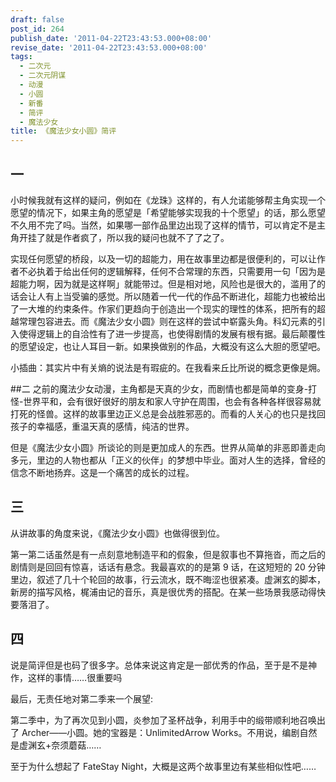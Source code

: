 ```yaml
---
draft: false
post_id: 264
publish_date: '2011-04-22T23:43:53.000+08:00'
revise_date: '2011-04-22T23:43:53.000+08:00'
tags:
  - 二次元
  - 二次元阴谋
  - 动漫
  - 小圆
  - 新番
  - 简评
  - 魔法少女
title: 《魔法少女小圆》简评
---
```


## 一

小时候我就有这样的疑问，例如在《龙珠》这样的，有人允诺能够帮主角实现一个愿望的情况下，如果主角的愿望是「希望能够实现我的十个愿望」的话，那么愿望不久用不完了吗。当然，如果哪一部作品里边出现了这样的情节，可以肯定不是主角开挂了就是作者疯了，所以我的疑问也就不了了之了。

实现任何愿望的桥段，以及一切的超能力，用在故事里边都是很便利的，可以让作者不必执着于给出任何的逻辑解释，任何不合常理的东西，只需要用一句「因为是超能力啊，因为就是这样啊」就能带过。但是相对地，风险也是很大的，滥用了的话会让人有上当受骗的感觉。所以随着一代一代的作品不断进化，超能力也被给出了一大堆的约束条件。作家们更趋向于创造出一个现实的理性的体系，把所有的超越常理包容进去。而《魔法少女小圆》则在这样的尝试中崭露头角。科幻元素的引入使得逻辑上的自洽性有了进一步提高，也使得剧情的发展有根有据。最后颠覆性的愿望设定，也让人耳目一新。如果换做别的作品，大概没有这么大胆的愿望吧。

小插曲：其实片中有关熵的说法是有瑕疵的。在我看来丘比所说的概念更像是㶲。

##二
之前的魔法少女动漫，主角都是天真的少女，而剧情也都是简单的变身-打怪-世界平和，会有很好很好的朋友和家人守护在周围，也会有各种各样很容易就打死的怪兽。这样的故事里边正义总是会战胜邪恶的。而看的人关心的也只是找回孩子的幸福感，重温天真的感情，纯洁的世界。

但是《魔法少女小圆》所谈论的则是更加成人的东西。世界从简单的非恶即善走向多元，里边的人物也都从「正义的伙伴」的梦想中毕业。面对人生的选择，曾经的信念不断地扬弃。这是一个痛苦的成长的过程。

## 三

从讲故事的角度来说，《魔法少女小圆》也做得很到位。

第一第二话虽然是有一点刻意地制造平和的假象，但是叙事也不算拖沓，而之后的剧情则是回回有惊喜，话话有悬念。我最喜欢的的是第 9 话，在这短短的 20 分钟里边，叙述了几十个轮回的故事，行云流水，既不晦涩也很紧凑。虚渊玄的脚本，新房的描写风格，梶浦由记的音乐，真是很优秀的搭配。在某一些场景我感动得快要落泪了。

## 四

说是简评但是也码了很多字。总体来说这肯定是一部优秀的作品，至于是不是神作，这样的事情……很重要吗

最后，无责任地对第二季来一个展望:

第二季中，为了再次见到小圆，炎参加了圣杯战争，利用手中的缎带顺利地召唤出了 Archer——小圆。她的宝器是：UnlimitedArrow Works。不用说，编剧自然是虚渊玄+奈须蘑菇……

至于为什么想起了 FateStay Night，大概是这两个故事里边有某些相似性吧……
